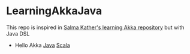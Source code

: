# LearningAkkaJava
This repo is inspired in [Salma Kather's learning Akka repository](https://github.com/SalmaKhater/Learning-Akka) but with Java DSL


*  Hello Akka [Java](hello-akka)  [Scala](https://github.com/SalmaKhater/Learning-Akka/tree/master/hello-akka)



